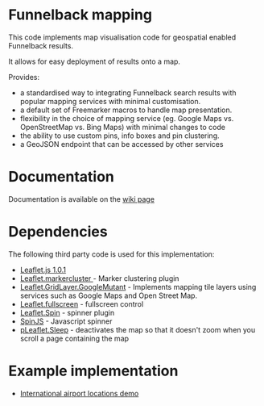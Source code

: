 # Funnelback mapping

This code implements map visualisation code for geospatial enabled Funnelback results.

It allows for easy deployment of results onto a map.

Provides: 
* a standardised way to integrating Funnelback search results with popular mapping services with minimal customisation.
* a default set of Freemarker macros to handle map presentation.
* flexibility in the choice of mapping service (eg. Google Maps vs. OpenStreetMap vs. Bing Maps) with minimal changes to code
* the ability to use custom pins, info boxes and pin clustering.
* a GeoJSON endpoint that can be accessed by other services

# Documentation

Documentation is available on the [wiki page](https://github.com/funnelback/funnelback-mapping/wiki/Documentation)

# Dependencies

The following third party code is used for this implementation:

* [Leaflet.js 1.0.1](http://leafletjs.com/download.html)
* [Leaflet.markercluster ](https://github.com/Leaflet/Leaflet.markercluster) - Marker clustering plugin
* [Leaflet.GridLayer.GoogleMutant](https://gitlab.com/IvanSanchez/Leaflet.GridLayer.GoogleMutant) - Implements mapping tile layers using services such as Google Maps and Open Street Map.
* [Leaflet.fullscreen](https://github.com/Leaflet/Leaflet.fullscreen)  - fullscreen control
* [Leaflet.Spin](https://github.com/makinacorpus/Leaflet.Spin) - spinner plugin
* [SpinJS](http://fgnass.github.io/spin.js/) - Javascript spinner
* [pLeaflet.Sleep](https://github.com/CliffCloud/Leaflet.Sleep) - deactivates the map so that it doesn't zoom when you scroll a page containing the map

# Example implementation
* [International airport locations demo](http://showcase.funnelback.com/s/search.html?collection=showcase-mapping)
